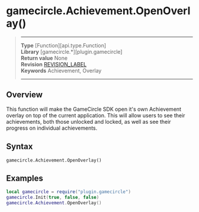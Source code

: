 # gamecircle.Achievement.OpenOverlay()

> --------------------- ------------------------------------------------------------------------------------------
> __Type__              [Function][api.type.Function]  
> __Library__           [gamecircle.*][plugin.gamecircle]  
> __Return value__      None  
> __Revision__          [REVISION_LABEL](REVISION_URL)  
> __Keywords__          Achievement, Overlay  
> --------------------- ------------------------------------------------------------------------------------------


## Overview
This function will make the GameCircle SDK open it's own Achievement overlay on top of the current application. This will allow users to see their achievements, both those unlocked and locked, as well as see their progress on individual achievements. 


## Syntax
	gamecircle.Achievement.OpenOverlay()


## Examples

``````lua  
local gamecircle = require("plugin.gamecircle")  
gamecircle.Init(true, false, false)  
gamecircle.Achievement.OpenOverlay()  
``````